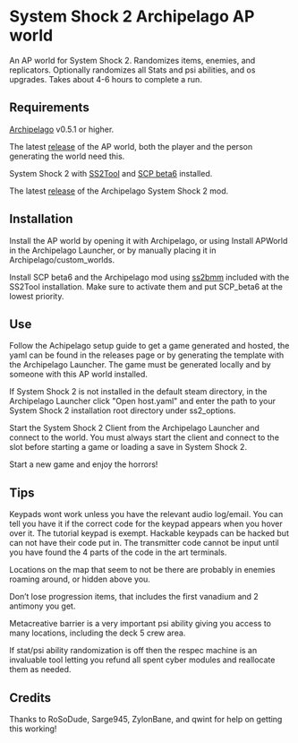 # System Shock 2 Archipelago AP world
An AP world for System Shock 2.  Randomizes items, enemies, and replicators.  Optionally randomizes all Stats and psi abilities, and os upgrades.  Takes about 4-6 hours to complete a run.

## Requirements
[Archipelago](https://archipelago.gg/tutorial/Archipelago/setup/en) v0.5.1 or higher.

The latest [release](https://github.com/Partatio/SS2Archipelago/releases) of the AP world, both the player and the person generating the world need this.

System Shock 2 with [SS2Tool](https://www.systemshock.org/index.php?topic=4141.0) and [SCP beta6](https://www.systemshock.org/index.php?topic=7116.0) installed.

The latest [release](https://github.com/Partatio/SS2Archipelago/releases) of the Archipelago System Shock 2 mod.

## Installation
Install the AP world by opening it with Archipelago, or using Install APWorld in the Archipelago Launcher, or by manually placing it in Archipelago/custom_worlds.

Install SCP beta6 and the Archipelago mod using [ss2bmm](https://pshjt.github.io/dmm/) included with the SS2Tool installation.  Make sure to activate them and put SCP_beta6 at the lowest priority.

## Use
Follow the Achipelago setup guide to get a game generated and hosted, the yaml can be found in the releases page or by generating the template with the Archipelago Launcher.  The game must be generated locally and by someone with this AP world installed.

If System Shock 2 is not installed in the default steam directory, in the Archipelago Launcher click "Open host.yaml" and enter the path to your System Shock 2 installation root directory under ss2_options.

Start the System Shock 2 Client from the Archipelago Launcher and connect to the world.  You must always start the client and connect to the slot before starting a game or loading a save in System Shock 2.

Start a new game and enjoy the horrors!

## Tips
Keypads wont work unless you have the relevant audio log/email.  You can tell you have it if the correct code for the keypad appears when you hover over it.  The tutorial keypad is exempt.  Hackable keypads can be hacked but can not have their code put in.  The transmitter code cannot be input until you have found the 4 parts of the code in the art terminals.

Locations on the map that seem to not be there are probably in enemies roaming around, or hidden above you.

Don’t lose progression items, that includes the first vanadium and 2 antimony you get.

Metacreative barrier is a very important psi ability giving you access to many locations, including the deck 5 crew area.

If stat/psi ability randomization is off then the respec machine is an invaluable tool letting you refund all spent cyber modules and reallocate them as needed.

## Credits
Thanks to RoSoDude, Sarge945, ZylonBane, and qwint for help on getting this working!

